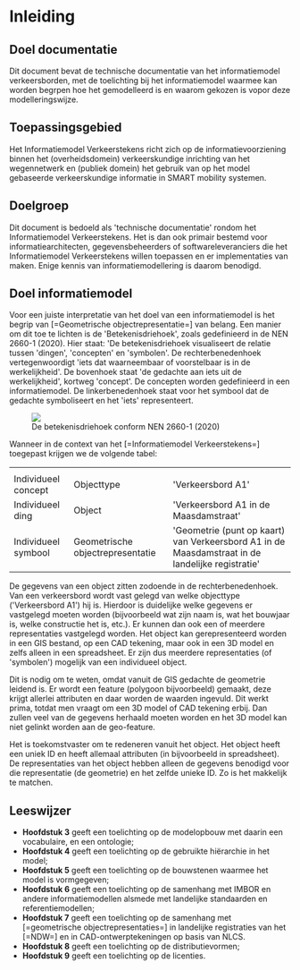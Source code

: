 # Inleiding

## Doel documentatie
Dit document bevat de technische documentatie van het informatiemodel verkeersborden, met de toelichting bij het informatiemodel waarmee kan worden begrpen hoe het gemodelleerd is en waarom gekozen is vopor deze modelleringswijze. 


## Toepassingsgebied
Het Informatiemodel Verkeerstekens richt zich op de informatievoorziening binnen het (overheidsdomein) verkeerskundige inrichting van het wegennetwerk en (publiek domein) het gebruik van op het model gebaseerde verkeerskundige informatie in SMART mobility systemen.


## Doelgroep
Dit document is bedoeld als 'technische documentatie' rondom het Informatiemodel Verkeerstekens. Het is dan ook primair bestemd voor informatiearchitecten, gegevensbeheerders of softwareleveranciers die het Informatiemodel Verkeerstekens willen toepassen en er implementaties van maken. Enige kennis van informatiemodellering is daarom benodigd. 


## Doel informatiemodel
Voor een juiste interpretatie van het doel van een informatiemodel is het begrip van [=Geometrische objectrepresentatie=] van belang. Een manier om dit toe te lichten is de 'Betekenisdriehoek', zoals gedefinieerd in de NEN 2660-1 (2020). Hier staat: 'De betekenisdriehoek visualiseert de relatie tussen 'dingen', 'concepten' en 'symbolen'. De rechterbenedenhoek vertegenwoordigt 'iets dat waarneembaar of voorstelbaar is in de werkelijkheid'. De bovenhoek staat 'de gedachte aan iets uit de werkelijkheid', kortweg 'concept'. De concepten worden gedefinieerd in een informatiemodel. De linkerbenedenhoek staat voor het symbool dat de gedachte symboliseert en het 'iets' representeert.  


<figure>
<img src="./hoofdstukken/media/representatie.png">
<figcaption>De betekenisdriehoek conform NEN 2660-1 (2020)</caption>
</figure>


Wanneer in de context van het [=Informatiemodel Verkeerstekens=] toegepast krijgen we de volgende tabel:

<table class="wikitable">
<tr>
<th> 
</th>
<th> 
</th>
<th> 
</th></tr>
<tr>
<td> Individueel concept </td>
<td> Objecttype </td>
<td> 'Verkeersbord A1'
</td></tr>
<tr>
<td> Individueel ding </td>
<td> Object </td>
<td> 'Verkeersbord A1 in de Maasdamstraat'
</td></tr>
 <tr>
<td> Individueel symbool </td>
<td> Geometrische objectrepresentatie </td>
<td> 'Geometrie (punt op kaart) van Verkeersbord A1 in de Maasdamstraat in de landelijke registratie'
</td></tr>
</table>

<p> De gegevens van een object zitten zodoende in de rechterbenedenhoek. Van een verkeersbord wordt vast gelegd van welke objecttype ('Verkeersbord A1') hij is. Hierdoor is duidelijke welke gegevens er vastgelegd moeten worden (bijvoorbeeld wat zijn naam is, wat het bouwjaar is, welke constructie het is, etc.). Er kunnen dan ook een of meerdere representaties vastgelegd worden. Het object kan gerepresenteerd worden in een GIS bestand, op een CAD tekening, maar ook in een 3D model en zelfs alleen in een spreadsheet. Er zijn dus meerdere representaties (of 'symbolen') mogelijk van een individueel object.</p>

<p> Dit is nodig om te weten, omdat vanuit de GIS gedachte de geometrie leidend is. Er wordt een feature (polygoon bijvoorbeeld) gemaakt, deze krijgt allerlei attributen en daar worden de waarden ingevuld. Dit werkt prima, totdat men vraagt om een 3D model of CAD tekening erbij. Dan zullen veel van de gegevens herhaald moeten worden en het 3D model kan niet gelinkt worden aan de geo-feature. </p> 

<p> Het is toekomstvaster om te redeneren vanuit het object. Het object heeft een uniek ID en heeft allemaal attributen (in bijvoorbeeld in spreadsheet). De representaties van het object hebben alleen de gegevens benodigd voor die representatie (de geometrie) en het zelfde unieke ID. Zo is het makkelijk te matchen. </p>



## Leeswijzer

* **Hoofdstuk 3** geeft een toelichting op de modelopbouw met daarin een vocabulaire, en een ontologie;
* **Hoofdstuk 4**  geeft een toelichting op de gebruikte hiërarchie in het model;
* **Hoofdstuk 5**  geeft een toelichting op de bouwstenen waarmee het model is vormgegeven;
* **Hoofdstuk 6** geeft een toelichting op de samenhang met IMBOR en andere informatiemodellen alsmede met landelijke standaarden en referentiemodellen;
* **Hoofdstuk 7** geeft een toelichting op de samenhang met [=geometrische objectrepresentaties=] in landelijke registraties van het [=NDW=] en in CAD-ontwerptekeningen op basis van NLCS.
* **Hoofdstuk 8** geeft een toelichting op de distributievormen;
* **Hoofdstuk 9** geeft een toelichting op de licenties.


